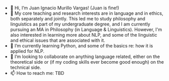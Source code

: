 - 👋 Hi, I’m Juan Ignacio Murillo Vargas! (Juan is fine!)
- 👀 My core teaching and research interests are in language and in ethics, both separately and jointly. This led me to study philosophy and linguistics as part of my undergraduate degree, and I am currently pursuing
an MA in Philosophy (in Language & Linguistics). However, I'm also interested in learning more about NLP, and some of the linguistic and ethical issues that are associated with it.
- 🌱 I’m currently learning Python, and some of the basics re: how it is applied for NLP.
- 💞️ I’m looking to collaborate on anything language related, either on the theoretical side or (if my coding skills ever become good enough) on the technical side.
- 📫 How to reach me: TBD

<!---
jimurillo98/jimurillo98 is a ✨ special ✨ repository because its `README.md` (this file) appears on your GitHub profile.
You can click the Preview link to take a look at your changes.
--->
